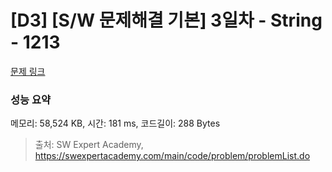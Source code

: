 # [D3] [S/W 문제해결 기본] 3일차 - String - 1213 

[문제 링크](https://swexpertacademy.com/main/code/problem/problemDetail.do?contestProbId=AV14P0c6AAUCFAYi) 

### 성능 요약

메모리: 58,524 KB, 시간: 181 ms, 코드길이: 288 Bytes



> 출처: SW Expert Academy, https://swexpertacademy.com/main/code/problem/problemList.do